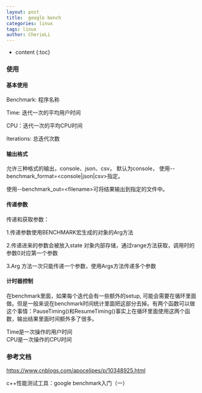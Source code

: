 ```yaml
---
layout: post
title:  google bench
categories: linux
tags: linux
author: CherieLi
---
```


* content
{:toc}
### 使用

#### 基本使用

Benchmark: 程序名称

Time: 迭代一次的平均用户时间

CPU：迭代一次的平均CPU时间

Iterations: 总迭代次数

#### 输出格式

允许三种格式的输出，console、json、csv， 默认为console， 使用--benchmark_format=<console|json|csv>指定。

使用--benchmark_out=\<filename\>可将结果输出到指定的文件中。

#### 传递参数

传递和获取参数：

1.传递参数使用BENCHMARK宏生成的对象的Arg方法

2.传递进来的参数会被放入state 对象内部存储，通过range方法获取，调用时的参数0对应第一个参数

3.Arg 方法一次只能传递一个参数，使用Args方法传递多个参数

#### 计时器控制

在benchmark里面，如果每个迭代会有一些额外的setup, 可能会需要在循环里面做。但是一般来说在benchmark时间统计里面把这部分去掉。有两个函数可以做这个事情：PauseTiming()和ResumeTiming()事实上在循环里面使用这两个函数，输出结果里面时间额外多了很多。

Time是一次操作的用户时间  
CPU是一次操作的CPU时间  

### 参考文档

https://www.cnblogs.com/apocelipes/p/10348925.html

c++性能测试工具：google benchmark入门（一）
